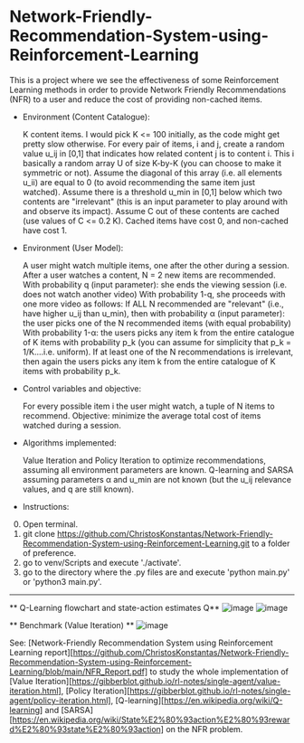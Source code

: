 # Network-Friendly-Recommendation-System-using-Reinforcement-Learning
This is a project where we see the effectiveness of some Reinforcement Learning methods in order to provide Network Friendly Recommendations (NFR) to a user and reduce the cost of providing non-cached items. 

* Environment (Content Catalogue):

    K content items. I would pick K <= 100 initially, as the code might get pretty slow otherwise.
    For every pair of items, i and j, create a random value u_ij in [0,1] that indicates how related content j is to content i. This i basically a random array U of size K-by-K (you can choose to make it symmetric or not). Assume the diagonal of this array (i.e. all elements u_ii) are equal to 0 (to avoid recommending the same item just watched).
    Assume there is a threshold u_min in [0,1] below which two contents are "irrelevant" (this is an input parameter to play around with and observe its impact). 
    Assume C out of these contents are cached (use values of C <= 0.2 K). Cached items have cost 0, and non-cached have cost 1.

* Environment (User Model):

    A user might watch multiple items, one after the other during a session.
    After a user watches a content, N = 2 new items are recommended.
    With probability q (input parameter): she ends the viewing session (i.e. does not watch another video)
    With probability 1-q, she proceeds with one more video as follows:
        If ALL N recommended are "relevant" (i.e., have higher u_ij than u_min), then
            with probability α (input parameter): the user picks one of the N recommended items (with equal probability)
            With probability 1-α: the users picks any item k from the entire catalogue of K items with probability p_k (you can assume for simplicity that p_k = 1/K....i.e. uniform).
        If at least one of the N recommendations is irrelevant, then again the users picks any item k from the entire catalogue of K items with probability p_k.

* Control variables and objective:

    For every possible item i the user might watch, a tuple of N items to recommend.
    Objective: minimize the average total cost of items watched during a session.

* Algorithms implemented:

    Value Iteration and Policy Iteration to optimize recommendations, assuming all environment parameters are known.
    Q-learning and SARSA assuming parameters α and u_min are not known (but the u_ij relevance values, and q are still known).



* Instructions:
0) Open terminal.
1) git clone https://github.com/ChristosKonstantas/Network-Friendly-Recommendation-System-using-Reinforcement-Learning.git to a folder of preference.
2) go to venv/Scripts and execute './activate'.
3) go to the directory where the .py files are and execute 'python main.py' or 'python3 main.py'.


---

** Q-Learning flowchart and state-action estimates Q**
![image](https://github.com/user-attachments/assets/02014b6d-a063-4f3c-ace2-0388db2040b7)
![image](https://github.com/user-attachments/assets/f6e5ac90-1a29-4337-a6ac-1d3f92a22d8b)


** Benchmark (Value Iteration) **
![image](https://github.com/user-attachments/assets/e7409350-859f-4c89-9017-3eb074e4c259)

See: [Network-Friendly Recommendation System using Reinforcement Learning report][https://github.com/ChristosKonstantas/Network-Friendly-Recommendation-System-using-Reinforcement-Learning/blob/main/NFR_Report.pdf] to study the whole implementation of [Value Iteration][https://gibberblot.github.io/rl-notes/single-agent/value-iteration.html], [Policy Iteration][https://gibberblot.github.io/rl-notes/single-agent/policy-iteration.html], [Q-learning][https://en.wikipedia.org/wiki/Q-learning] and [SARSA][https://en.wikipedia.org/wiki/State%E2%80%93action%E2%80%93reward%E2%80%93state%E2%80%93action] on the NFR problem.
